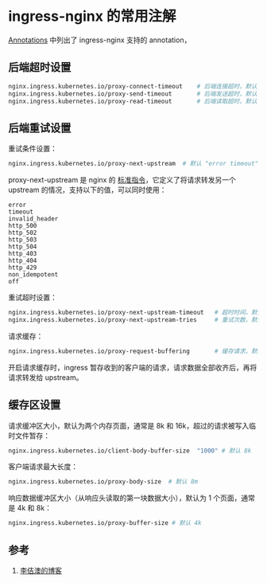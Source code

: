 <!-- toc -->
# ingress-nginx 的常用注解

[Annotations][2] 中列出了 ingress-nginx 支持的 annotation，

## 后端超时设置

```sh
nginx.ingress.kubernetes.io/proxy-connect-timeout    # 后端连接超时，默认 60 秒
nginx.ingress.kubernetes.io/proxy-send-timeout       # 后端发送超时，默认 120 秒
nginx.ingress.kubernetes.io/proxy-read-timeout       # 后端读取超时，默认 120 秒
```

## 后端重试设置

重试条件设置：

```sh
nginx.ingress.kubernetes.io/proxy-next-upstream  # 默认 "error timeout"
```
proxy-next-upstream 是 nginx 的 [标准指令][3]，它定义了将请求转发另一个 upstream 的情况，支持以下的值，可以同时使用：

	error 
	timeout 
	invalid_header 
	http_500 
	http_502 
	http_503 
	http_504 
	http_403 
	http_404 
	http_429 
	non_idempotent 
	off

重试超时设置：

```sh
nginx.ingress.kubernetes.io/proxy-next-upstream-timeout   # 超时时间，默认 0 秒
nginx.ingress.kubernetes.io/proxy-next-upstream-tries     # 重试次数，默认 3 次 
```

请求缓存：

```sh
nginx.ingress.kubernetes.io/proxy-request-buffering       # 缓存请求，默认 on
```

开启请求缓存时，ingress 暂存收到的客户端的请求，请求数据全部收齐后，再将请求转发给 upstream。

## 缓存区设置

请求缓冲区大小，默认为两个内存页面，通常是 8k 和 16k，超过的请求被写入临时文件暂存：

```sh
nginx.ingress.kubernetes.io/client-body-buffer-size  "1000" # 默认 8k
```

客户端请求最大长度：

```sh
nginx.ingress.kubernetes.io/proxy-body-size  # 默认 8m
```

响应数据缓冲区大小（从响应头读取的第一块数据大小），默认为 1 个页面，通常是 4k 和 8k：

```sh
nginx.ingress.kubernetes.io/proxy-buffer-size # 默认 4k
```

## 参考

1. [李佶澳的博客][1]

[1]: https://www.lijiaocn.com "李佶澳的博客"
[2]: https://kubernetes.github.io/ingress-nginx/user-guide/nginx-configuration/annotations/ "Nginx Ingress Controller Annotations"
[3]: http://nginx.org/en/docs/http/ngx_http_proxy_module.html#proxy_next_upstream "proxy_next_upstream"
